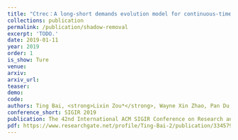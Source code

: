 ```yaml
---    
title: "Ctrec：A long-short demands evolution model for continuous-time recommendation"
collections: publication
permalink: /publication/shadow-removal
excerpt: 'TODO.'
date: 2019-01-11
year: 2019
order: 1
is_show: Ture
venue: 
arxiv: 
arxiv_url: 
teaser: 
demo: 
code: 
authors: Ting Bai, <strong>Lixin Zou*</strong>, Wayne Xin Zhao, Pan Du, Weidong Liu, Jian-Yun Nie, Ji-Rong Wen (*Co-first author)
conference_short: SIGIR 2019
publication: The 42nd International ACM SIGIR Conference on Research and Development in Information Retrieval.<strong>(CCF-A)</strong>
pdf: https://www.researchgate.net/profile/Ting-Bai-2/publication/334579722_CTRec_A_Long-Short_Demands_Evolution_Model_for_Continuous-Time_Recommendation/links/5d4160cda6fdcc370a6f3fd1/CTRec-A-Long-Short-Demands-Evolution-Model-for-Continuous-Time-Recommendation.pdf
---
```



